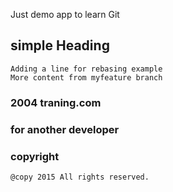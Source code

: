 Just demo app to learn Git
## simple Heading
	Adding a line for rebasing example
	More content from myfeature branch

### 2004 traning.com


### for another developer

### copyright
	@copy 2015 All rights reserved.